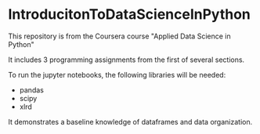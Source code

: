 # IntroducitonToDataScienceInPython

This repository is from the Coursera course "Applied Data Science in Python"

It includes 3 programming assignments from the first of several sections.

To run the jupyter notebooks, the following libraries will be needed:
- pandas
- scipy
- xlrd

It demonstrates a baseline knowledge of dataframes and data organization.
